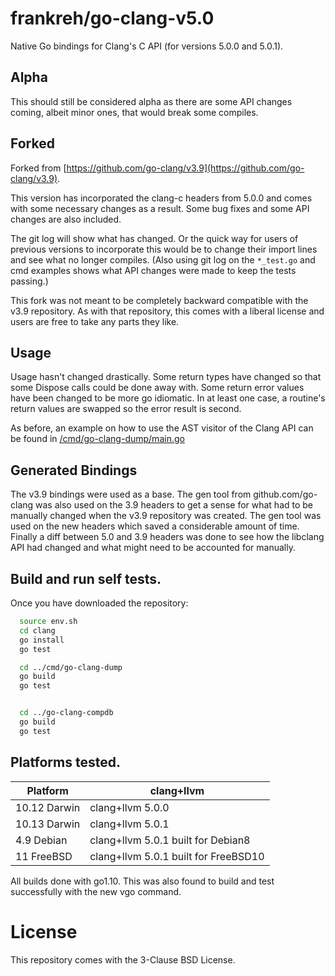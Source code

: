 # frankreh/go-clang-v5.0 

Native Go bindings for Clang's C API (for versions 5.0.0 and 5.0.1).

## Alpha

This should still be considered alpha as there are some API changes coming,
albeit minor ones, that would break some compiles.

## Forked

Forked from [https://github.com/go-clang/v3.9](https://github.com/go-clang/v3.9).

This version has incorporated the clang-c headers from 5.0.0 and comes with some necessary changes as a result.
Some bug fixes and some API changes are also included.

The git log will show what has changed. Or the quick way for users of previous versions to incorporate this
would be to change their import lines and see what no longer compiles. (Also using git log on the `*_test.go`
and cmd examples shows what API changes were made to keep the tests passing.)

This fork was not meant to be completely backward compatible with the v3.9 repository.
As with that repository, this comes with a liberal license and users are free to take any parts they like.

## Usage

Usage hasn't changed drastically. Some return types have changed so that some Dispose calls could be done away with.
Some return error values have been changed to be more go idiomatic. In at least one case, a routine's return values
are swapped so the error result is second.

As before, an example on how to use the AST visitor of the Clang API can be found in [/cmd/go-clang-dump/main.go](/cmd/go-clang-dump/main.go)

## Generated Bindings

The v3.9 bindings were used as a base.
The gen tool from github.com/go-clang was also used on the 3.9 headers to get a sense for what had to be manually changed when the v3.9 repository was created.
The gen tool was used on the new headers which saved a considerable amount of time.
Finally a diff between 5.0 and 3.9 headers was done to see how the libclang API had changed and what might need to be accounted for manually.

## Build and run self tests.

Once you have downloaded the repository:

```bash
  source env.sh
  cd clang
  go install
  go test

  cd ../cmd/go-clang-dump
  go build
  go test


  cd ../go-clang-compdb
  go build
  go test
```

## Platforms tested.

| Platform | clang+llvm |
| --- | --- |
| 10.12 Darwin | clang+llvm 5.0.0 |
| 10.13 Darwin | clang+llvm 5.0.1 |
| 4.9 Debian | clang+llvm 5.0.1 built for Debian8 |
| 11 FreeBSD | clang+llvm 5.0.1 built for FreeBSD10 |

All builds done with go1.10. This was also found to build and test successfully with the new vgo command.

# License

This repository comes with the 3-Clause BSD License.
